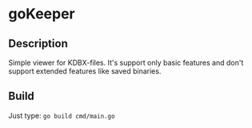 # goKeeper #

## Description ##
Simple viewer for KDBX-files. It's support only basic features and 
don't support extended features like saved binaries.

## Build ##
Just type: ``go build cmd/main.go``
